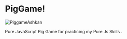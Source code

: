 # PigGame!

![PiggameAshkan](https://github.com/ashkanjaycob/PigGame/assets/111354885/53457a8b-55db-4327-bd33-d8ee6a94b03f)


Pure JavaScript Pig Game for practicing my Pure Js Skills .
